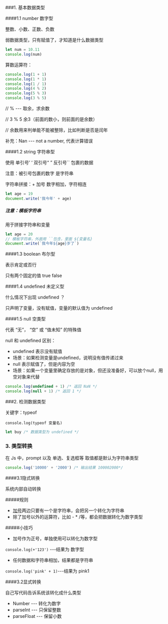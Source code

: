 ###1. 基本数据类型

####1.1 number 数字型

整数、小数、正数、负数

弱数据类型，只有赋值了，才知道是什么数据类型

```javascript
let num = 10.11
console.log(num)
```

算数运算符：

```javascript
console.log(1 + 1)
console.log(1 * 1)
console.log(1 / 1)
console.log(4 % 2) 
console.log(5 % 3)
console.log(3 % 5)
```

   // % --- 取余，求余数

  // 3 % 5 余3（前面的数小，则前面的是余数）

 // 余数用来判单能不能被整除，比如判断是否是闰年

补充：Nan --- not a number, 代表计算错误

####1.2 string 字符串型

使用 单引号’ ‘  双引号“ ”  反引号`` 包裹的数据

注意：被引号包裹的数字 是字符串

字符串拼接：+ 加号 数字相加，字符相连

```javascript
let age = 19
document.write('我今年' + age)
```

##### 注意：模板字符串

用于拼接字符串和变量

```javascript
let age = 20
// 模板字符串，外面用 ``包含，里面 ${变量名}
document.write(`我今年${age}岁了`)
```

####1.3 boolean 布尔型

表示肯定或否行

只有两个固定的值 true false

####1.4 undefined 未定义型

什么情况下出现 undefined ？

只声明了变量，没有赋值，变量的默认值为 undefined

####1.5 null 空类型

代表 “无”， “空” 或 “值未知” 的特殊值

null 和 undefined 区别：

- undefined 表示没有赋值
- 场景：如果检测变量是undefined，说明没有值传递过来
- null 表示赋值了，但是内容为空
- 场景：如果一个变量里确定存放的是对象，但还没准备好，可以放个null，用空对象来代替

```javascript
console.log(undefined + 1) /* 返回 NaN */
console.log(null + 1) /* 返回 1 */
```

###2. 检测数据类型

关键字：typeof

`console.log(typeof 变量名)`

```javascript
let buy /* 数据类型为 undefined */
```

### 3. 类型转换

在 Js 中，prompt 以及 单选、复选框等 取值都是默认为字符串类型

```javascript
console.log('10000' + '2000') /* 输出结果 100002000*/
```

####3.1隐式转换

系统内部自动转换

#####规则

- <u>加号</u>两边只要有一个是字符串，会把另一个转化为字符串
- 除了加号以外的运算符，比如 -  *  /等，都会把数据转化为数字类型

#####小技巧

- 加号作为正号，单独使用可以转化为数字型

`console.log(+'123')` ---结果为 数字型

- 任何数据和字符串相加，结果都是字符串

`console.log('pink' + 1)`---结果为 pink1

####3.2显式转换

自己写代码告诉系统该转化成什么类型

- Number --- 转化为数字
- parseInt --- 只保留整数
- parseFloat --- 保留小数